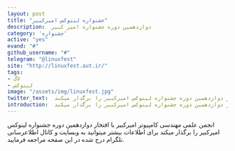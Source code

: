 ```yaml
---
layout: post
title: "جشنواره لینوکس امیرکبیر"
description:  دوازدهمین دوره جشنواره امیر کبیر
category: 'جشنواره'
active: "yes"
evand: "#"
github_username: "#"
telegram: "@linuxfest"
site: "http://linuxfest.aut.ir/"
tags:
- لاگ
- لینوکس
image: "/assets/img/linuxfest.jpg"
twitter_text:  انجمن علمی مهندسی کامپیوتر امیرکبیر با افتخار دوازدهمین دوره جشنواره لینوکس امیرکبیر را برگذار میکند.
introduction:  انجمن علمی مهندسی کامپیوتر امیرکبیر با افتخار دوازدهمین دوره جشنواره لینوکس امیرکبیر را برگذار میکند.
---
```


انجمن علمی مهندسی کامپیوتر امیرکبیر با افتخار دوازدهمین دوره جشنواره لینوکس امیرکبیر را برگذار میکند برای اطلاعات بیشتر میتوانید به وبسایت و کانال اطلاعرسانی تلگرام درج شده در این صفحه مراجعه فرمایید.